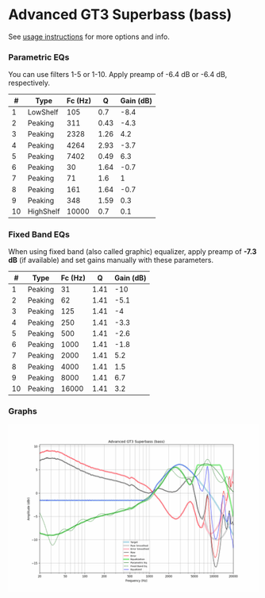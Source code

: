# Advanced GT3 Superbass (bass)
See [usage instructions](https://github.com/jaakkopasanen/AutoEq#usage) for more options and info.

### Parametric EQs
You can use filters 1-5 or 1-10. Apply preamp of -6.4 dB or -6.4 dB, respectively.

|   # | Type      |   Fc (Hz) |    Q |   Gain (dB) |
|-----|-----------|-----------|------|-------------|
|   1 | LowShelf  |       105 | 0.7  |        -8.4 |
|   2 | Peaking   |       311 | 0.43 |        -4.3 |
|   3 | Peaking   |      2328 | 1.26 |         4.2 |
|   4 | Peaking   |      4264 | 2.93 |        -3.7 |
|   5 | Peaking   |      7402 | 0.49 |         6.3 |
|   6 | Peaking   |        30 | 1.64 |        -0.7 |
|   7 | Peaking   |        71 | 1.6  |         1   |
|   8 | Peaking   |       161 | 1.64 |        -0.7 |
|   9 | Peaking   |       348 | 1.59 |         0.3 |
|  10 | HighShelf |     10000 | 0.7  |         0.1 |

### Fixed Band EQs
When using fixed band (also called graphic) equalizer, apply preamp of **-7.3 dB** (if available) and set gains manually with these parameters.

|   # | Type    |   Fc (Hz) |    Q |   Gain (dB) |
|-----|---------|-----------|------|-------------|
|   1 | Peaking |        31 | 1.41 |       -10   |
|   2 | Peaking |        62 | 1.41 |        -5.1 |
|   3 | Peaking |       125 | 1.41 |        -4   |
|   4 | Peaking |       250 | 1.41 |        -3.3 |
|   5 | Peaking |       500 | 1.41 |        -2.6 |
|   6 | Peaking |      1000 | 1.41 |        -1.8 |
|   7 | Peaking |      2000 | 1.41 |         5.2 |
|   8 | Peaking |      4000 | 1.41 |         1.5 |
|   9 | Peaking |      8000 | 1.41 |         6.7 |
|  10 | Peaking |     16000 | 1.41 |         3.2 |

### Graphs
![](./Advanced%20GT3%20Superbass%20(bass).png)
